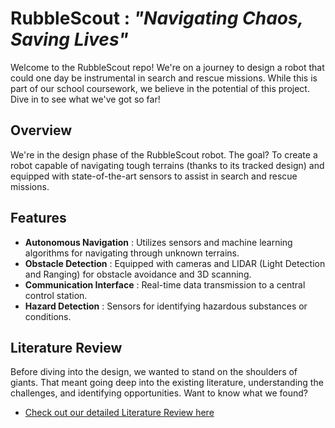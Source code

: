 # RubbleScout : *"Navigating Chaos, Saving Lives"*
Welcome to the RubbleScout repo! We're on a journey to design a robot that could one day be instrumental in search and rescue missions. While this is part of our school coursework, we believe in the potential of this project. Dive in to see what we've got so far!

## Overview

We're in the design phase of the RubbleScout robot. The goal? To create a robot capable of navigating tough terrains (thanks to its tracked design) and equipped with state-of-the-art sensors to assist in search and rescue missions.

## Features

* **Autonomous Navigation** : Utilizes sensors and machine learning algorithms for navigating through unknown terrains.
* **Obstacle Detection** : Equipped with cameras and LIDAR (Light Detection and Ranging) for obstacle avoidance and 3D scanning.
* **Communication Interface** : Real-time data transmission to a central control station.
* **Hazard Detection** : Sensors for identifying hazardous substances or conditions.

## Literature Review
Before diving into the design, we wanted to stand on the shoulders of giants. That meant going deep into the existing literature, understanding the challenges, and identifying opportunities. Want to know what we found?

* [Check out our detailed Literature Review here](./docs/Literature-Review-for-RubbleScout.pdf)


